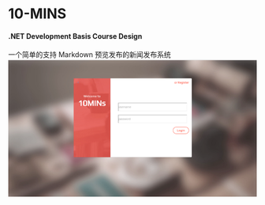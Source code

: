 # 10-MINS
#### .NET Development Basis Course Design

一个简单的支持 Markdown 预览发布的新闻发布系统
<img src="https://github.com/2pendax/10-MINS/blob/master/Screen%20Shot%20.png?raw=true">
